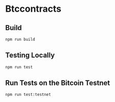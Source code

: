 # Btccontracts

## Build

```sh
npm run build
```

## Testing Locally

```sh
npm run test
```

## Run Tests on the Bitcoin Testnet

```sh
npm run test:testnet
```
